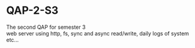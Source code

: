 # QAP-2-S3
The second QAP for semester 3  
web server using http, fs, sync and async read/write, daily logs of system etc...
